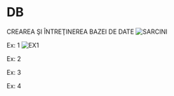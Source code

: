 # DB
 
 
  CREAREA ŞI ÎNTREŢINEREA BAZEI DE DATE 
  ![SARCINI](https://user-images.githubusercontent.com/34598802/45674031-e76a5880-bb34-11e8-8a93-7d3278d08d76.PNG)
  
Ex: 1
![EX1](https://user-images.githubusercontent.com/34598802/45674252-5c3d9280-bb35-11e8-8512-f499c88e9e81.PNG)

Ex: 2


Ex: 3


Ex: 4


